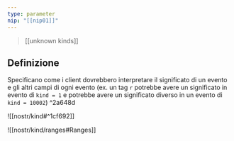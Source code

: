 ```yaml
---
type: parameter
nip: "[[nip01]]"
---
```

>[[unknown kinds]]


## Definizione
Specificano come i client dovrebbero interpretare il significato di un evento e gli altri campi di ogni evento (ex. un tag `r` potrebbe avere un significato in evento di `kind = 1` e potrebbe avere un significato diverso in un evento di `kind = 10002`) ^2a648d

![[nostr/kind#^1cf692]]

![[nostr/kind/ranges#Ranges]]